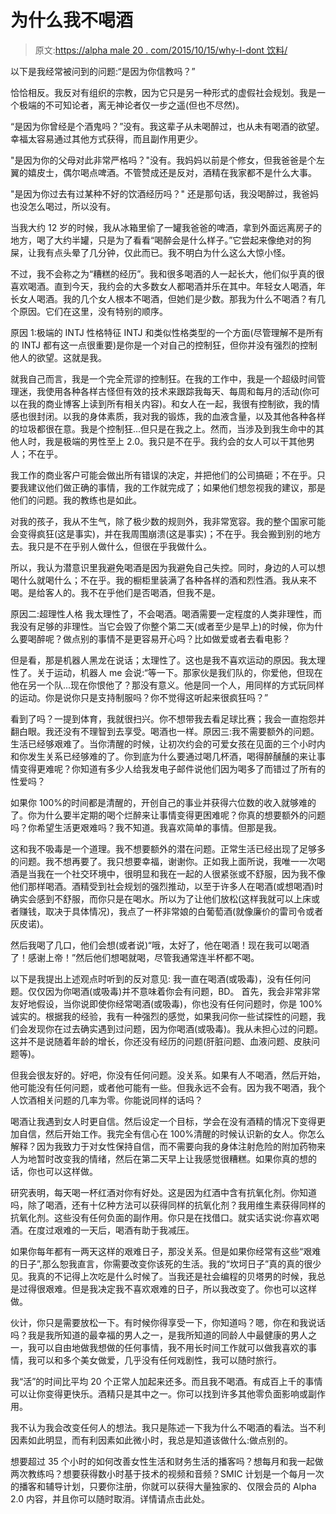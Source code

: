 # 为什么我不喝酒

> 原文:[https://alpha male 20 . com/2015/10/15/why-I-dont 饮料/](https://alphamale20.com/2015/10/15/why-i-dont-drink/)

以下是我经常被问到的问题:“是因为你信教吗？”

恰恰相反。我反对有组织的宗教，因为它只是另一种形式的虚假社会规划。我是一个极端的不可知论者，离无神论者仅一步之遥(但也不尽然)。

“是因为你曾经是个酒鬼吗？”没有。我这辈子从未喝醉过，也从未有喝酒的欲望。幸福太容易通过其他方式获得，而且副作用更少。

"是因为你的父母对此非常严格吗？"没有。我妈妈以前是个修女，但我爸爸是个左翼的嬉皮士，偶尔喝点啤酒。不管赞成还是反对，酒精在我家都不是什么大事。

"是因为你过去有过某种不好的饮酒经历吗？"
还是那句话，我没喝醉过，我爸妈也没怎么喝过，所以没有。

当我大约 12 岁的时候，我从冰箱里偷了一罐我爸爸的啤酒，拿到外面远离房子的地方，喝了大约半罐，只是为了看看“喝醉会是什么样子。”它尝起来像绝对的狗屎，让我有点头晕了几分钟，仅此而已。我不明白为什么这么大惊小怪。

不过，我不会称之为“糟糕的经历”。我和很多喝酒的人一起长大，他们似乎真的很喜欢喝酒。直到今天，我约会的大多数女人都喝酒并乐在其中。年轻女人喝酒，年长女人喝酒。我的几个女人根本不喝酒，但她们是少数。那我为什么不喝酒？有几个原因。它们在这里，没有特别的顺序。

原因 1:极端的 INTJ 性格特征
INTJ 和类似性格类型的一个方面(尽管理解不是所有的 INTJ 都有这一点很重要)是你是一个对自己的控制狂，但你并没有强烈的控制他人的欲望。这就是我。

就我自己而言，我是一个完全荒谬的控制狂。在我的工作中，我是一个超级时间管理迷，我使用各种各样古怪但有效的技术来跟踪我每天、每周和每月的活动(你可以在我的商业博客上读到所有相关内容)。和女人在一起，我很有控制欲，我的情感也很封闭。以我的身体素质，我对我的锻炼，我的血液含量，以及其他各种各样的垃圾都很在意。我是个控制狂...但只是在我之上。然而，当涉及到我生命中的其他人时，我是极端的男性至上 2.0。我只是不在乎。我约会的女人可以干其他男人；不在乎。

我工作的商业客户可能会做出所有错误的决定，并把他们的公司搞砸；不在乎。只要我建议他们做正确的事情，我的工作就完成了；如果他们想忽视我的建议，那是他们的问题。我的教练也是如此。

对我的孩子，我从不生气，除了极少数的规则外，我非常宽容。我的整个国家可能会变得疯狂(这是事实)，并在我周围崩溃(这是事实)；不在乎。我会搬到别的地方去。我只是不在乎别人做什么，但很在乎我做什么。

所以，我认为潜意识里我避免喝酒是因为我避免自己失控。同时，身边的人可以想喝什么就喝什么；不在乎。我的橱柜里装满了各种各样的酒和烈性酒。我从来不喝。是给客人的。我不在乎他们是否喝酒，但我不是。

原因二:超理性人格
我太理性了，不会喝酒。喝酒需要一定程度的人类非理性，而我没有足够的非理性。当它会毁了你整个第二天(或者至少是早上)的时候，你为什么要喝醉呢？做点别的事情不是更容易开心吗？比如做爱或者去看电影？

但是看，那是机器人黑龙在说话；太理性了。这也是我不喜欢运动的原因。我太理性了。关于运动，机器人 me 会说:“等一下。那家伙是我们队的，你爱他，但现在他在另一个队...现在你恨他了？那没有意义。他是同一个人，用同样的方式玩同样的运动。你是说你只是支持制服吗？你不觉得这听起来很疯狂吗？”

看到了吗？一提到体育，我就很扫兴。你不想带我去看足球比赛；我会一直抱怨并翻白眼。我还没有不理智到去享受。喝酒也一样。原因三:我不需要额外的问题。生活已经够艰难了。当你清醒的时候，让初次约会的可爱女孩在见面的三个小时内和你发生关系已经够难的了。你到底为什么要通过喝几杯酒，喝得醉醺醺的来让事情变得更难呢？你知道有多少人给我发电子邮件说他们因为喝多了而错过了所有的性爱吗？

如果你 100%的时间都是清醒的，开创自己的事业并获得六位数的收入就够难的了。你为什么要半定期的喝个烂醉来让事情变得更困难呢？你真的想要额外的问题吗？你希望生活更艰难吗？我不知道。我喜欢简单的事情。但那是我。

这和我不吸毒是一个道理。我不想要额外的潜在问题。正常生活已经出现了足够多的问题。我不想再要了。我只想要幸福，谢谢你。正如我上面所说，我唯一一次喝酒是当我在一个社交环境中，很明显和我在一起的人很紧张或不舒服，因为我不像他们那样喝酒。酒精受到社会规划的强烈推动，以至于许多人在喝酒(或想喝酒)时确实会感到不舒服，而你只是在喝水。所以为了让他们放松(这样我就可以上床或者赚钱，取决于具体情况)，我点了一杯非常娘的白葡萄酒(就像廉价的雷司令或者灰皮诺)。

然后我喝了几口，他们会想(或者说)“哦，太好了，他在喝酒！现在我可以喝酒了！感谢上帝！”然后他们想喝就喝，尽管我通常连半杯都不喝。

以下是我提出上述观点时听到的反对意见:
我一直在喝酒(或吸毒)，没有任何问题。仅仅因为你喝酒(或吸毒)并不意味着你会有问题，BD。
首先，我会非常非常友好地假设，当你说即使你经常喝酒(或吸毒)，你也没有任何问题时，你是 100%诚实的。根据我的经验，我有一种强烈的感觉，如果我问你一些试探性的问题，我们会发现你在过去确实遇到过问题，因为你喝酒(或吸毒)。我从未担心过的问题。这并不是说随着年龄的增长，你还没有经历的问题(肝脏问题、血液问题、皮肤问题等)。

但我会很友好的。好吧，你没有任何问题。没关系。如果有人不喝酒，然后开始，他可能没有任何问题，或者他可能有一些。但我永远不会有。因为我不喝酒，我个人饮酒相关问题的几率为零。你能说同样的话吗？

喝酒让我遇到女人时更自信。然后设定一个目标，学会在没有酒精的情况下变得更加自信，然后开始工作。我完全有信心在 100%清醒的时候认识新的女人。你怎么解释？因为我致力于对女性保持自信，而不需要向我的身体注射危险的附加药物来人为地暂时改变我的情绪，然后在第二天早上让我感觉很糟糕。如果你真的想的话，你也可以这样做。

研究表明，每天喝一杯红酒对你有好处。这是因为红酒中含有抗氧化剂。你知道吗，除了喝酒，还有十亿种方法可以获得同样的抗氧化剂？我用维生素获得同样的抗氧化剂。这些没有任何负面的副作用。你只是在找借口。就实话实说:你喜欢喝酒。在度过艰难的一天后，喝酒有助于我减压。

如果你每年都有一两天这样的艰难日子，那没关系。但是如果你经常有这些“艰难的日子”,那么恕我直言，你需要改变你该死的生活。我的“坎坷日子”真的真的很少见。我真的不记得上次吃是什么时候了。当我还是社会编程的贝塔男的时候，我总是过得很艰难。但是我决定我不喜欢艰难的日子，所以我改变了。你也可以这样做。

伙计，你只是需要放松一下。有时候你得享受一下，你知道吗？嗯，你在和我说话吗？我是我所知道的最幸福的男人之一，是我所知道的同龄人中最健康的男人之一，我可以自由地做我想做的任何事情，我不用长时间工作就可以做我喜欢的事情，我可以和多个美女做爱，几乎没有任何戏剧性，我可以随时旅行。

我“活”的时间比平均 20 个正常人加起来还多。而且我不喝酒。有成百上千的事情可以让你变得更快乐。酒精只是其中之一。你可以找到许多其他零负面影响或副作用。

我不认为我会改变任何人的想法。我只是陈述一下我为什么不喝酒的看法。当不利因素如此明显，而有利因素如此微小时，我总是知道该做什么:做点别的。

想要超过 35 个小时的如何改善女性生活和财务生活的播客吗？想每月和我一起做两次教练吗？想要获得数小时基于技术的视频和音频？SMIC 计划是一个每月一次的播客和辅导计划，只要你注册，你就可以获得大量独家的、仅限会员的 Alpha 2.0 内容，并且你可以随时取消。详情请点击此处。